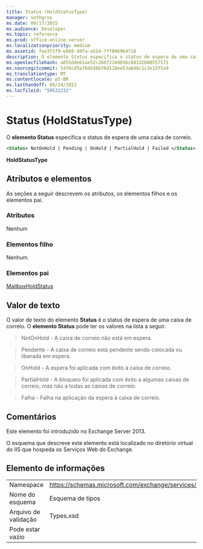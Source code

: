 ```yaml
---
title: Status (HoldStatusType)
manager: sethgros
ms.date: 09/17/2015
ms.audience: Developer
ms.topic: reference
ms.prod: office-online-server
ms.localizationpriority: medium
ms.assetid: fee3f1f9-e868-49fa-a554-7ff096964718
description: O elemento Status especifica o status de espera de uma caixa de correio.
ms.openlocfilehash: a055dde61ae52c266f2349036c881d2b00557171
ms.sourcegitcommit: 54f6cd5a704b36b76d110ee53a6d6c1c3e15f5a9
ms.translationtype: MT
ms.contentlocale: pt-BR
ms.lasthandoff: 09/24/2021
ms.locfileid: "59521232"
---
```

# <a name="status-holdstatustype"></a>Status (HoldStatusType)

O **elemento Status** especifica o status de espera de uma caixa de correio. 
  
```XML
<Status> NotOnHold | Pending | OnHold | PartialHold | Failed </Status>
```

 **HoldStatusType**
## <a name="attributes-and-elements"></a>Atributos e elementos

As seções a seguir descrevem os atributos, os elementos filhos e os elementos pai.
  
### <a name="attributes"></a>Atributos

Nenhum
  
### <a name="child-elements"></a>Elementos filho

Nenhum.
  
### <a name="parent-elements"></a>Elementos pai

[MailboxHoldStatus](mailboxholdstatus.md)
  
## <a name="text-value"></a>Valor de texto

O valor de texto do elemento **Status** é o status de espera de uma caixa de correio. O **elemento Status** pode ter os valores na lista a seguir. 
  
> NotOnHold - A caixa de correio não está em espera.
    
> Pendente - A caixa de correio está pendente sendo colocada ou liberada em espera. 
    
> OnHold - A espera foi aplicada com êxito à caixa de correio. 
    
> PartialHold - A bloqueio foi aplicada com êxito a algumas caixas de correio, mas não a todas as caixas de correio.
    
> Falha - Falha na aplicação da espera à caixa de correio.
    
## <a name="remarks"></a>Comentários

Este elemento foi introduzido no Exchange Server 2013.
  
O esquema que descreve este elemento está localizado no diretório virtual do IIS que hospeda os Serviços Web do Exchange.
  
## <a name="element-information"></a>Elemento de informações

|||
|:-----|:-----|
|Namespace  <br/> |https://schemas.microsoft.com/exchange/services/2006/types  <br/> |
|Nome do esquema  <br/> |Esquema de tipos  <br/> |
|Arquivo de validação  <br/> |Types.xsd  <br/> |
|Pode estar vazio  <br/> ||
   

